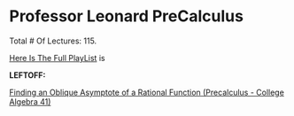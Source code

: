 # Professor Leonard PreCalculus

Total # Of Lectures: 115.

[Here Is The Full PlayList](https://www.youtube.com/playlist?list=PLDesaqWTN6ESsmwELdrzhcGiRhk5DjwLP)
is

**LEFTOFF:**

[Finding an Oblique Asymptote of a Rational Function (Precalculus - College Algebra 41)](https://www.youtube.com/watch?v=NVhaVk4wNu8)
